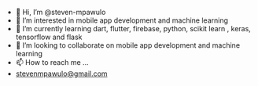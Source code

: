 - 👋 Hi, I’m @steven-mpawulo
- 👀 I’m interested in mobile app development and machine learning
- 🌱 I’m currently learning dart, flutter, firebase, python, scikit learn , keras, tensorflow and flask
- 💞️ I’m looking to collaborate on mobile app development and machine learning
- 📫 How to reach me ...
- stevenmpawulo@gmail.com

<!---
steven-mpawulo/steven-mpawulo is a ✨ special ✨ repository because its `README.md` (this file) appears on your GitHub profile.
You can click the Preview link to take a look at your changes.
--->

